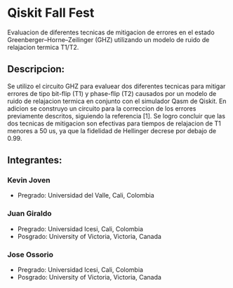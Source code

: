 # Qiskit Fall Fest 

Evaluacion de diferentes tecnicas de mitigacion de errores en el estado Greenberger–Horne–Zeilinger (GHZ) utilizando un modelo de ruido de relajacion termica T1/T2.

## Descripcion:

Se utilizo el circuito GHZ para evaluear dos diferentes tecnicas para mitigar errores de tipo bit-flip (T1) y phase-flip (T2) causados por un modelo de ruido de relajacion termica en conjunto con el simulador Qasm de Qiskit. En adicion se construyo un circuito para la correccion de los errores previamente descritos, siguiendo la referencia [1]. Se logro concluir que las dos tecnicas de mitigacion son efectivas para tiempos de relajacion de T1 menores a 50 us, ya que la fidelidad de Hellinger decrese por debajo de 0.99.

## Integrantes:

### Kevin Joven 
- Pregrado: Universidad del Valle, Cali, Colombia

### Juan Giraldo
- Pregrado: Universidad Icesi, Cali, Colombia
- Posgrado: University of Victoria, Victoria, Canada

### Jose Ossorio
- Pregrado: Universidad Icesi, Cali, Colombia
- Posgrado: University of Victoria, Victoria, Canada
